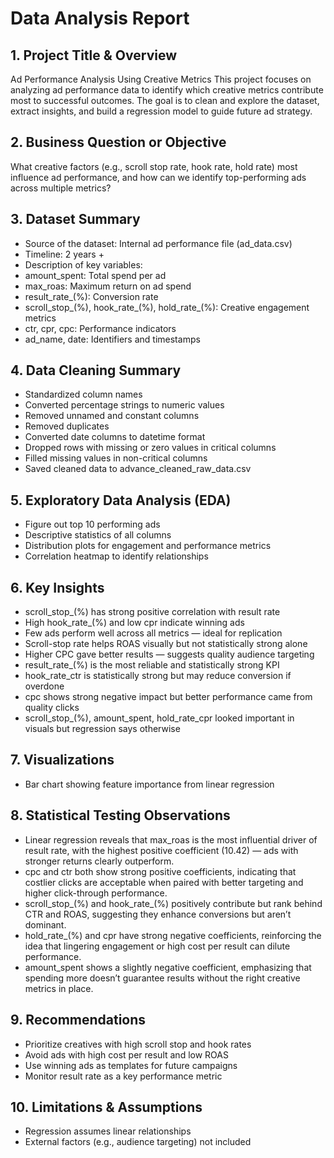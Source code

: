 # Data Analysis Report



## 1\. Project Title \& Overview

Ad Performance Analysis Using Creative Metrics This project focuses on analyzing ad performance data to identify which creative metrics contribute most to successful outcomes. The goal is to clean and explore the dataset, extract insights, and build a regression model to guide future ad strategy.



## 2\. Business Question or Objective

What creative factors (e.g., scroll stop rate, hook rate, hold rate) most influence ad performance, and how can we identify top-performing ads across multiple metrics?



## 3\. Dataset Summary

* Source of the dataset: Internal ad performance file (ad\_data.csv)
* Timeline: 2 years +
* Description of key variables:
* amount\_spent: Total spend per ad
* max\_roas: Maximum return on ad spend
* result\_rate\_(%): Conversion rate
* scroll\_stop\_(%), hook\_rate\_(%), hold\_rate\_(%): Creative engagement metrics
* ctr, cpr, cpc: Performance indicators
* ad\_name, date: Identifiers and timestamps



## 4\. Data Cleaning Summary

* Standardized column names
* Converted percentage strings to numeric values
* Removed unnamed and constant columns
* Removed duplicates
* Converted date columns to datetime format
* Dropped rows with missing or zero values in critical columns
* Filled missing values in non-critical columns
* Saved cleaned data to advance\_cleaned\_raw\_data.csv



## 5\. Exploratory Data Analysis (EDA)

* Figure out top 10 performing ads
* Descriptive statistics of all columns
* Distribution plots for engagement and performance metrics
* Correlation heatmap to identify relationships



## 6\. Key Insights

* scroll\_stop\_(%) has strong positive correlation with result rate
* High hook\_rate\_(%) and low cpr indicate winning ads
* Few ads perform well across all metrics — ideal for replication
* Scroll-stop rate helps ROAS visually but not statistically strong alone
* Higher CPC gave better results — suggests quality audience targeting
* result\_rate\_(%) is the most reliable and statistically strong KPI
* hook\_rate\_ctr is statistically strong but may reduce conversion if overdone
* cpc shows strong negative impact but better performance came from quality clicks
* scroll\_stop\_(%), amount\_spent, hold\_rate\_cpr looked important in visuals but regression says otherwise



## 7\. Visualizations

* Bar chart showing feature importance from linear regression



## 8\. Statistical Testing Observations

* Linear regression reveals that max\_roas is the most influential driver of result rate, with the highest positive coefficient (10.42) — ads with stronger returns clearly outperform.
* cpc and ctr both show strong positive coefficients, indicating that costlier clicks are acceptable when paired with better targeting and higher click-through performance.
* scroll\_stop\_(%) and hook\_rate\_(%) positively contribute but rank behind CTR and ROAS, suggesting they enhance conversions but aren’t dominant.
* hold\_rate\_(%) and cpr have strong negative coefficients, reinforcing the idea that lingering engagement or high cost per result can dilute performance.
* amount\_spent shows a slightly negative coefficient, emphasizing that spending more doesn’t guarantee results without the right creative metrics in place.



## 9\. Recommendations

* Prioritize creatives with high scroll stop and hook rates
* Avoid ads with high cost per result and low ROAS
* Use winning ads as templates for future campaigns
* Monitor result rate as a key performance metric



## 10\. Limitations \& Assumptions

* Regression assumes linear relationships
* External factors (e.g., audience targeting) not included

## 

